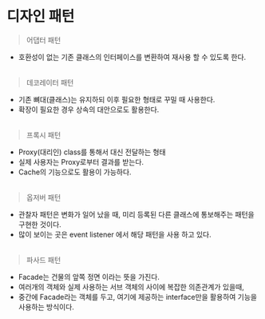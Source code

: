 # 디자인 패턴

> 어댑터 패턴

- 호환성이 없는 기존 클래스의 인터페이스를 변환하여 재사용 할 수 있도록 한다.
  <br/>
  <br/>

> 데코레이터 패턴

- 기존 뼈대(클래스)는 유지하되 이후 필요한 형태로 꾸밀 때 사용한다.
- 확장이 필요한 경우 상속의 대안으로도 활용한다.
  <br/>
  <br/>

> 프록시 패턴

- Proxy(대리인) class를 통해서 대신 전달하는 형태
- 실제 사용자는 Proxy로부터 결과를 받는다.
- Cache의 기능으로도 활용이 가능하다.
  <br/>
  <br/>

> 옵저버 패턴

- 관찰자 패턴은 변화가 일어 났을 때, 미리 등록된 다른 클래스에 통보해주는 패턴을 구현한 것이다.
- 많이 보이는 곳은 event listener 에서 해당 패턴을 사용 하고 있다.
  <br/>
  <br/>

> 파사드 패턴

- Facade는 건물의 앞쪽 정면 이라는 뜻을 가진다.
- 여러개의 객체와 실제 사용하는 서브 객체의 사이에 복잡한 의존관계가 있을때,
- 중간에 Facade라는 객체를 두고, 여기에 제공하는 interface만을 활용하여 기능을 사용하는 방식이다.
  <br/>
  <br/>